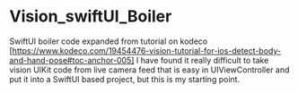 # Vision_swiftUI_Boiler
SwiftUI boiler code expanded from tutorial on kodeco [https://www.kodeco.com/19454476-vision-tutorial-for-ios-detect-body-and-hand-pose#toc-anchor-005]
I have found it really difficult to take vision UIKit code from live camera feed that is easy in UIViewController and put it into a SwiftUI based project, but this is my starting point. 
